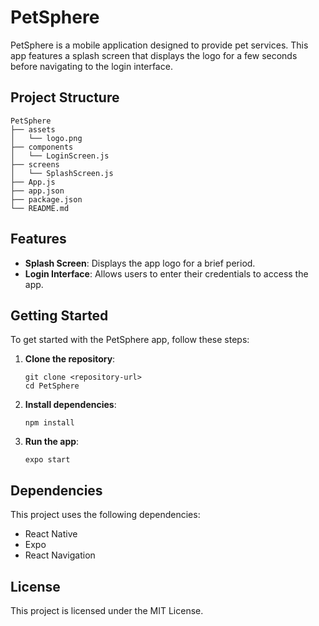 # PetSphere

PetSphere is a mobile application designed to provide pet services. This app features a splash screen that displays the logo for a few seconds before navigating to the login interface.

## Project Structure

```
PetSphere
├── assets
│   └── logo.png
├── components
│   └── LoginScreen.js
├── screens
│   └── SplashScreen.js
├── App.js
├── app.json
├── package.json
└── README.md
```

## Features

- **Splash Screen**: Displays the app logo for a brief period.
- **Login Interface**: Allows users to enter their credentials to access the app.

## Getting Started

To get started with the PetSphere app, follow these steps:

1. **Clone the repository**:
   ```
   git clone <repository-url>
   cd PetSphere
   ```

2. **Install dependencies**:
   ```
   npm install
   ```

3. **Run the app**:
   ```
   expo start
   ```

## Dependencies

This project uses the following dependencies:

- React Native
- Expo
- React Navigation

## License

This project is licensed under the MIT License.